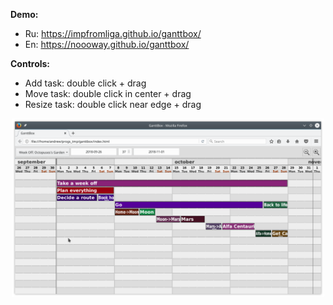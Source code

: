 **Demo:** 
* Ru: https://impfromliga.github.io/ganttbox/
* En: https://noooway.github.io/ganttbox/

**Controls:**
* Add task: double click + drag
* Move task: double click in center + drag
* Resize task: double click near edge + drag

<p align="center">
<a href="https://github.com/noooway/ganttbox/blob/master/ganttbox_v1.png">
<img src="https://github.com/noooway/ganttbox/blob/master/ganttbox_v1.png" width="500"/>
</a>
</p>
